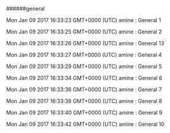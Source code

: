 ######general

Mon Jan 09 2017 16:33:23 GMT+0000 (UTC) amine : General 1

Mon Jan 09 2017 16:33:25 GMT+0000 (UTC) amine : General 2

Mon Jan 09 2017 16:33:26 GMT+0000 (UTC) amine : General 13

Mon Jan 09 2017 16:33:27 GMT+0000 (UTC) amine : General 4

Mon Jan 09 2017 16:33:29 GMT+0000 (UTC) amine : General 5

Mon Jan 09 2017 16:33:34 GMT+0000 (UTC) amine : General 6

Mon Jan 09 2017 16:33:36 GMT+0000 (UTC) amine : General 7

Mon Jan 09 2017 16:33:38 GMT+0000 (UTC) amine : General 8

Mon Jan 09 2017 16:33:40 GMT+0000 (UTC) amine : General 9

Mon Jan 09 2017 16:33:42 GMT+0000 (UTC) amine : General 10

